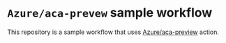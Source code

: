 # `Azure/aca-prevew` sample workflow

This repository is a sample workflow that uses [Azure/aca-preview](https://github.com/Azure/aca-preview) action.
